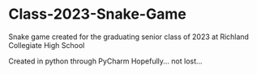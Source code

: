 # Class-2023-Snake-Game
Snake game created for the graduating senior class of 2023 at Richland Collegiate High School

Created in python through PyCharm 
Hopefully... not lost... 
